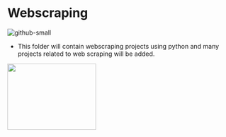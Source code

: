# <b>Webscraping</b>

![github-small](https://www.thewindowsclub.com/wp-content/uploads/2019/03/Web-Scraping.jpg)

- This folder will contain webscraping projects using python and many projects related to web scraping will be added.

<img src="https://miro.medium.com/max/1132/1*G_HA1qyqT9aqmLoh3bWwTw.png" width="200" height="150" />
